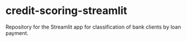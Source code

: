 # credit-scoring-streamlit
Repository for the Streamlit app for classification of bank clients by loan payment.
